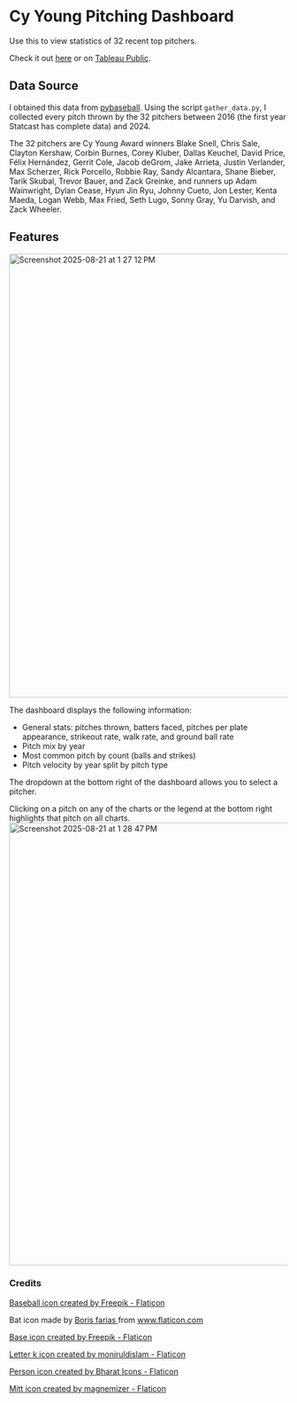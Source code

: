 # Cy Young Pitching Dashboard

Use this to view statistics of 32 recent top pitchers.

Check it out [here](https://zkornbluth.github.io/pitching_dashboard) or on [Tableau Public](https://public.tableau.com/views/PitchingDashboard_17555271259050/Dashboard?:language=en-US&:sid=&:redirect=auth&:display_count=n&:origin=viz_share_link).

## Data Source

I obtained this data from [pybaseball](https://github.com/jldbc/pybaseball). Using the script `gather_data.py`, I collected every pitch thrown by the 32 pitchers between 2016 (the first year Statcast has complete data) and 2024.

The 32 pitchers are Cy Young Award winners Blake Snell, Chris Sale, Clayton Kershaw, Corbin Burnes, Corey Kluber, Dallas Keuchel, David Price, Félix Hernández, Gerrit Cole, Jacob deGrom, Jake Arrieta, Justin Verlander, Max Scherzer, Rick Porcello, Robbie Ray, Sandy Alcantara, Shane Bieber, Tarik Skubal, Trevor Bauer, and Zack Greinke, and runners up Adam Wainwright, Dylan Cease, Hyun Jin Ryu, Johnny Cueto, Jon Lester, Kenta Maeda, Logan Webb, Max Fried, Seth Lugo, Sonny Gray, Yu Darvish, and Zack Wheeler.

## Features
<img width="1470" height="801" alt="Screenshot 2025-08-21 at 1 27 12 PM" src="https://github.com/user-attachments/assets/fcbe4cbb-7738-44a5-8742-ae64c94a34e5" />

The dashboard displays the following information:
* General stats: pitches thrown, batters faced, pitches per plate appearance, strikeout rate, walk rate, and ground ball rate
* Pitch mix by year
* Most common pitch by count (balls and strikes)
* Pitch velocity by year split by pitch type

The dropdown at the bottom right of the dashboard allows you to select a pitcher.

Clicking on a pitch on any of the charts or the legend at the bottom right highlights that pitch on all charts.
<img width="1470" height="799" alt="Screenshot 2025-08-21 at 1 28 47 PM" src="https://github.com/user-attachments/assets/06306af8-3f6f-45b1-9170-63b64464cc4f" />

### Credits
<a href="https://www.flaticon.com/free-icons/baseball-cap" title="baseball cap icons">Baseball icon created by Freepik - Flaticon</a>

Bat icon made by <a href="https://www.flaticon.com/authors/boris-farias" title="Boris farias"> Boris farias </a> from <a href="https://www.flaticon.com/" title="Flaticon">www.flaticon.com</a>

<a href="https://www.flaticon.com/free-icons/base" title="base icons">Base icon created by Freepik - Flaticon</a>

<a href="https://www.flaticon.com/free-icons/letter-k" title="letter k icons">Letter k icon created by moniruldislam - Flaticon</a>

<a href="https://www.flaticon.com/free-icons/person" title="person icons">Person icon created by Bharat Icons - Flaticon</a>

<a href="https://www.flaticon.com/free-icons/mitt" title="mitt icons">Mitt icon created by magnemizer - Flaticon</a>
